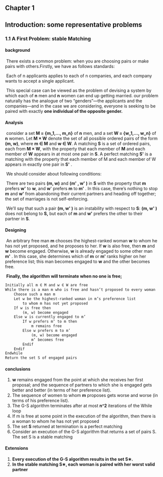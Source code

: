 ## Chapter 1 

## Introduction: some representative problems 

### 1.1 A First Problem: stable Matching

#### background

​	There exists a common problem: when you are choosing pairs or make pairs with others.Firstly, we have as follows standards:

​	Each of n applicants applies to each of n companies, and each company wants to accept a single applicant.

​	This special case can be viewed as the problem of devising a system by which each of **n** men and **n** women can end up getting married.  our problem naturally has the analogue of two “genders”—the applicants and the companies—and in the case we are considering, everyone is seeking to be paired with exactly **one individual of the opposite gender.**  

#### Analysis

​	consider a set **M = {m_1,..., m_n}** of **n** men, and a set **W = {w_1,..., w_n}** of **n** women. Let **M × W** denote the set of all possible ordered pairs of the form **(m, w)**, where **m ∈ M** and **w ∈ W**. A matching **S** is a set of ordered pairs, each from **M × W**, with the property that each member of **M** and each member of **W** appears in at most one pair in **S**. A perfect matching **S'** is a matching with the property that each member of M and each member of W appears in exactly one pair in **S'** . 

​	We should consider about following conditions:

​	There are two pairs **(m, w)** and **(m' , w' )** in **S**  with the property that **m** prefers **w'** to **w**, and **w**' prefers **m** to **m'** . In this case, there’s nothing to stop **m** and **w'** from abandoning their current partners and heading off together; the set of marriages is not self-enforcing. 

​	We’ll say that such a pair **(m, w' )** is an instability with respect to **S**: **(m, w' )** does not belong to **S,** but each of **m** and **w'** prefers the other to their partner in **S**. 

#### Designing

​	An arbitrary free man **m** chooses the highest-ranked woman **w** to whom he has not yet proposed, and he proposes to her. If **w** is also free, then **m** and **w** become engaged. Otherwise, **w** is already engaged to some other man **m'** . In this case, she determines which of **m** or **m'** ranks higher on her preference list; this man becomes engaged to **w** and the other becomes free. 

​	**Finally, the algorithm will terminate when no one is free;**

```markdown
Initially all m ∈ M and w ∈ W are free
While there is a man m who is free and hasn’t proposed to every woman
	Choose such a man m
	Let w be the highest-ranked woman in m’s preference list
		to whom m has not yet proposed
	If w is free then
		(m, w) become engaged
	Else w is currently engaged to m’
		If w prefers m‘ to m then
			m remains free
		Else w prefers m to m’
			(m, w) become engaged
			m‘ becomes free
		Endif
	Endif
Endwhile
Return the set S of engaged pairs
```

####  conclusions

1. **w** remains engaged from the point at which she receives her first proposal; and the sequence of partners to which she is engaged gets better and better (in terms of her preference list). 
2. The sequence of women to whom **m** proposes gets worse and worse (in terms of his preference list). 
3. The G-S algorithm terminates after at most **n^2** iterations of the While loop 
4. If m is free at some point in the execution of the algorithm, then there is a woman to whom he has not yet proposed 
5. The set **S** returned at termination is a perfect matching 
6. Consider an execution of the G-S algorithm that returns a set of pairs S. The set S is a stable matching 

#### Extensions

1. **Every execution of the G-S algorithm results in the set S∗.** 
2. **In the stable matching S∗, each woman is paired with her worst valid partner** 

